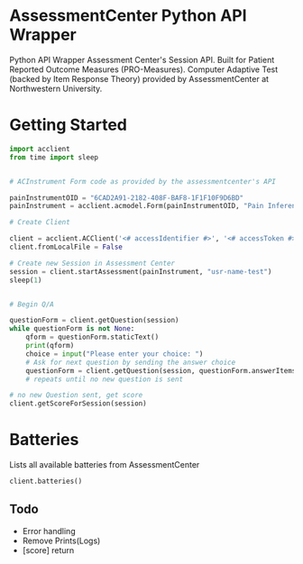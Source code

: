 AssessmentCenter Python API Wrapper 
=================================

Python API Wrapper Assessment Center's Session API. Built for Patient Reported Outcome Measures (PRO-Measures). Computer Adaptive Test (backed by Item Response Theory) provided by AssessmentCenter at Northwestern University.

# Getting Started

```python
import acclient
from time import sleep


# ACInstrument Form code as provided by the assessmentcenter's API

painInstrumentOID = "6CAD2A91-2182-408F-BAF8-1F1F10F9D6BD"
painInstrument = acclient.acmodel.Form(painInstrumentOID, "Pain Inference")

# Create Client

client = acclient.ACClient('<# accessIdentifier #>', '<# accessToken #>', '<# api_base #>')  
client.fromLocalFile = False

# Create new Session in Assessment Center
session = client.startAssessment(painInstrument, "usr-name-test")
sleep(1)


# Begin Q/A 

questionForm = client.getQuestion(session)
while questionForm is not None:
    qform = questionForm.staticText() 
    print(qform)
    choice = input("Please enter your choice: ")
    # Ask for next question by sending the answer choice
    questionForm = client.getQuestion(session, questionForm.answerItems[int(choice)-1])
    # repeats until no new question is sent

# no new Question sent, get score
client.getScoreForSession(session)
```



# Batteries

Lists all available batteries from AssessmentCenter

```python
client.batteries()
```

## Todo

- Error handling 
- Remove Prints(Logs)
- [score] return 
